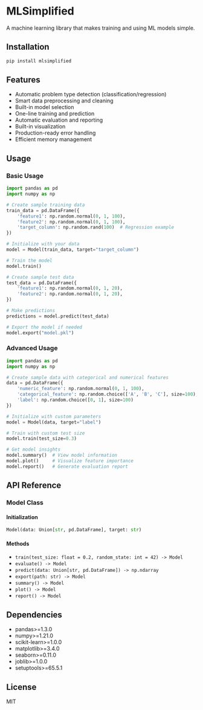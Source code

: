 # MLSimplified

A machine learning library that makes training and using ML models simple.

## Installation

```bash
pip install mlsimplified
```

## Features

- Automatic problem type detection (classification/regression)
- Smart data preprocessing and cleaning
- Built-in model selection
- One-line training and prediction
- Automatic evaluation and reporting
- Built-in visualization
- Production-ready error handling
- Efficient memory management

## Usage

### Basic Usage

```python
import pandas as pd
import numpy as np

# Create sample training data
train_data = pd.DataFrame({
    'feature1': np.random.normal(0, 1, 100),
    'feature2': np.random.normal(0, 1, 100),
    'target_column': np.random.rand(100)  # Regression example
})

# Initialize with your data
model = Model(train_data, target="target_column")

# Train the model
model.train()

# Create sample test data
test_data = pd.DataFrame({
    'feature1': np.random.normal(0, 1, 20),
    'feature2': np.random.normal(0, 1, 20),
})

# Make predictions
predictions = model.predict(test_data)

# Export the model if needed
model.export("model.pkl")
```

### Advanced Usage

```python
import pandas as pd
import numpy as np

# Create sample data with categorical and numerical features
data = pd.DataFrame({
    'numeric_feature': np.random.normal(0, 1, 100),
    'categorical_feature': np.random.choice(['A', 'B', 'C'], size=100),
    'label': np.random.choice([0, 1], size=100)
})

# Initialize with custom parameters
model = Model(data, target="label")

# Train with custom test size
model.train(test_size=0.3)

# Get model insights
model.summary()  # View model information
model.plot()     # Visualize feature importance
model.report()   # Generate evaluation report
```

## API Reference

### Model Class

#### Initialization
```python
Model(data: Union[str, pd.DataFrame], target: str)
```

#### Methods
- `train(test_size: float = 0.2, random_state: int = 42) -> Model`
- `evaluate() -> Model`
- `predict(data: Union[str, pd.DataFrame]) -> np.ndarray`
- `export(path: str) -> Model`
- `summary() -> Model`
- `plot() -> Model`
- `report() -> Model`

## Dependencies

- pandas>=1.3.0
- numpy>=1.21.0
- scikit-learn>=1.0.0
- matplotlib>=3.4.0
- seaborn>=0.11.0
- joblib>=1.0.0
- setuptools>=65.5.1

## License

MIT 